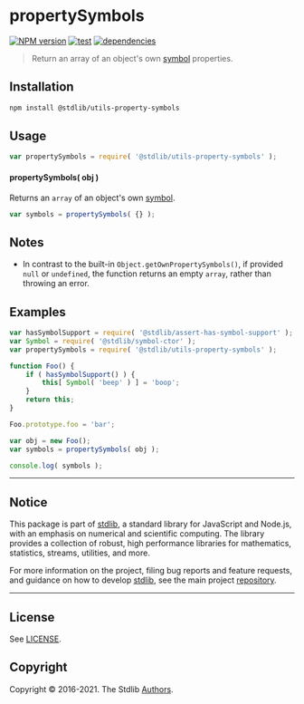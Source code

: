 <!--

@license Apache-2.0

Copyright (c) 2018 The Stdlib Authors.

Licensed under the Apache License, Version 2.0 (the "License");
you may not use this file except in compliance with the License.
You may obtain a copy of the License at

   http://www.apache.org/licenses/LICENSE-2.0

Unless required by applicable law or agreed to in writing, software
distributed under the License is distributed on an "AS IS" BASIS,
WITHOUT WARRANTIES OR CONDITIONS OF ANY KIND, either express or implied.
See the License for the specific language governing permissions and
limitations under the License.

-->

# propertySymbols

[![NPM version][npm-image]][npm-url] [![test][test-image]][test-url] [![dependencies][dependencies-image]][dependencies-url]

> Return an array of an object's own [symbol][@stdlib/symbol/ctor] properties.

<section class="installation">

## Installation

```bash
npm install @stdlib/utils-property-symbols
```

</section>

<section class="usage">

## Usage

```javascript
var propertySymbols = require( '@stdlib/utils-property-symbols' );
```

#### propertySymbols( obj )

Returns an `array` of an object's own [symbol][@stdlib/symbol/ctor].

```javascript
var symbols = propertySymbols( {} );
```

</section>

<!-- /.usage -->

<section class="notes">

## Notes

-   In contrast to the built-in `Object.getOwnPropertySymbols()`, if provided `null` or `undefined`, the function returns an empty `array`, rather than throwing an error.

</section>

<!-- /.notes -->

<section class="examples">

## Examples

<!-- eslint no-undef: "error" -->

```javascript
var hasSymbolSupport = require( '@stdlib/assert-has-symbol-support' );
var Symbol = require( '@stdlib/symbol-ctor' );
var propertySymbols = require( '@stdlib/utils-property-symbols' );

function Foo() {
    if ( hasSymbolSupport() ) {
        this[ Symbol( 'beep' ) ] = 'boop';
    }
    return this;
}

Foo.prototype.foo = 'bar';

var obj = new Foo();
var symbols = propertySymbols( obj );

console.log( symbols );
```

</section>

<!-- /.examples -->


<section class="main-repo" >

* * *

## Notice

This package is part of [stdlib][stdlib], a standard library for JavaScript and Node.js, with an emphasis on numerical and scientific computing. The library provides a collection of robust, high performance libraries for mathematics, statistics, streams, utilities, and more.

For more information on the project, filing bug reports and feature requests, and guidance on how to develop [stdlib][stdlib], see the main project [repository][stdlib].

---

## License

See [LICENSE][stdlib-license].


## Copyright

Copyright &copy; 2016-2021. The Stdlib [Authors][stdlib-authors].

</section>

<!-- /.stdlib -->

<!-- Section for all links. Make sure to keep an empty line after the `section` element and another before the `/section` close. -->

<section class="links">

[npm-image]: http://img.shields.io/npm/v/@stdlib/utils-property-symbols.svg
[npm-url]: https://npmjs.org/package/@stdlib/utils-property-symbols

[test-image]: https://github.com/stdlib-js/utils-property-symbols/actions/workflows/test.yml/badge.svg
[test-url]: https://github.com/stdlib-js/utils-property-symbols/actions/workflows/test.yml

[dependencies-image]: https://img.shields.io/david/stdlib-js/utils-property-symbols
[dependencies-url]: https://david-dm.org/stdlib-js/utils-property-symbols/main

[stdlib]: https://github.com/stdlib-js/stdlib

[stdlib-authors]: https://github.com/stdlib-js/stdlib/graphs/contributors

[stdlib-license]: https://raw.githubusercontent.com/stdlib-js/utils-property-symbols/main/LICENSE

[@stdlib/symbol/ctor]: https://github.com/stdlib-js/symbol-ctor

</section>

<!-- /.links -->
